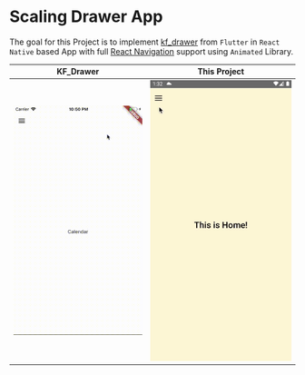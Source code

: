 # Scaling Drawer App

The goal for this Project is to implement [kf_drawer](https://github.com/qqmikey/kf_drawer) from `Flutter` in `React Native` based App with full [React Navigation](https://github.com/react-navigation/react-navigation) support using `Animated` Library.

|                KF_Drawer                |                  This Project                   |
| :-------------------------------------: | :---------------------------------------------: |
| ![KF_Drawer](./gifs/kf-drawer-demo.gif) | ![This Project](./gifs/scaling-drawer-demo.gif) |